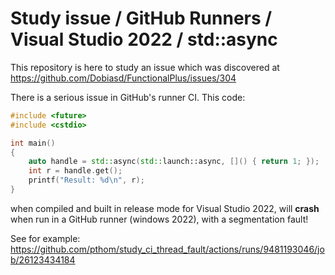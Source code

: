 Study issue / GitHub Runners / Visual Studio 2022 / std::async
======================================================================

This repository is here to study an issue which was discovered at https://github.com/Dobiasd/FunctionalPlus/issues/304

There is a serious issue in GitHub's runner CI. This code:

```cpp
#include <future>
#include <cstdio>

int main()
{
    auto handle = std::async(std::launch::async, []() { return 1; });
    int r = handle.get();
    printf("Result: %d\n", r);
}
```

when compiled and built in release mode for Visual Studio 2022, will **crash** when run in a GitHub runner (windows 2022), with a segmentation fault!

See for example: https://github.com/pthom/study_ci_thread_fault/actions/runs/9481193046/job/26123434184

